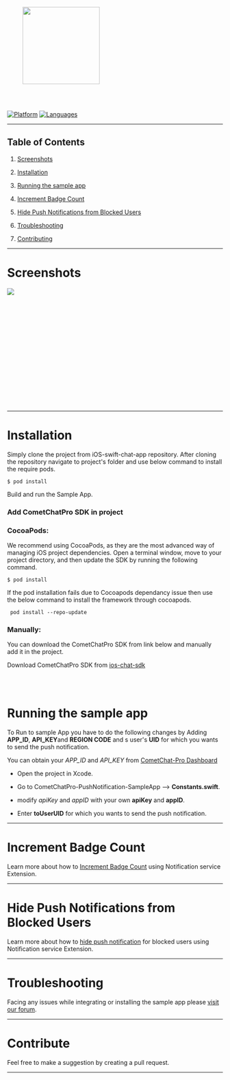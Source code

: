 
<div style="width:100%">
	<div style="width:50%; display:inline-block">
		<p align="center">
		<img align="center" width="180" height="180" alt="" src="https://github.com/cometchat-pro/ios-swift-chat-app/blob/master/Screenshots/CometChat%20Logo.png">	
		</p>	
	</div>	
</div>
</br>
</br>
</div>



[![Platform](https://img.shields.io/badge/Platform-iOS-orange.svg)](https://cocoapods.org/pods/CometChatPro)
[![Languages](https://img.shields.io/badge/Language-Swift-orange.svg)](https://github.com/cometchat-pro/ios-swift-chat-app)

___

## Table of Contents

1. [Screenshots](#Screenshots)

2. [Installation](#Installation)

3. [Running the sample app](#Running-the-sample-app)

4. [Increment Badge Count](#Increment-Badge-Count)

5. [Hide Push Notifications from Blocked Users](#Hide-Push-Notifications-from-Blocked-Users)

6. [Troubleshooting](#Troubleshooting)

7. [Contributing](#Contributing)

___

# Screenshots

<img align="left" src="https://github.com/cometchat-pro-extensions/ios-swift-push-notifications-app/blob/master/Screenshots/Screenshot.png">
   
<br></br><br></br><br></br><br></br><br></br><br></br><br></br><br></br>

___

# Installation 
      
   Simply clone the project from iOS-swift-chat-app repository. After cloning the repository navigate to project's folder and use below command to install the require pods.
   
   ```
   $ pod install
   ```
   Build and run the Sample App.
   
   
   ### Add CometChatPro SDK in project
   
   ### CocoaPods:
   
   We recommend using CocoaPods, as they are the most advanced way of managing iOS project dependencies. Open a terminal   window, move to your project directory, and then update the SDK  by running the following command.
   
   ```
   $ pod install
   ```
   
   If the pod installation fails due to Cocoapods dependancy issue then use the below command to install the framework through cocoapods.
  
  ```
   pod install --repo-update
   ```
   
   ### Manually:
   
   You can download the CometChatPro SDK from link below and manually add it in the project.
   
   Download CometChatPro SDK from [ios-chat-sdk](https://github.com/cometchat-pro/ios-chat-sdk)
   
 <br></br>  


# Running the sample app

   To Run to sample App you have to do the following changes by Adding **APP_ID**, **API_KEY**and **REGION CODE** and s user's **UID** for which you wants to send the push notification.
   
   You can obtain your  *APP_ID* and *API_KEY* from [CometChat-Pro Dashboard](https://app.cometchat.com/)
          
   - Open the project in Xcode. 
          
   - Go to CometChatPro-PushNotification-SampleApp -->  **Constants.swift**.
                  
   - modify *apiKey* and *appID* with your own **apiKey** and **appID**.
   
   - Enter **toUserUID** for which you wants to send the push notification.

___

# Increment Badge Count

Learn more about how to [Increment Badge Count](https://github.com/cometchat-pro-samples/ios-swift-push-notifications-app/blob/master/IncrementBadgeCount.md) using Notification service Extension.
___

# Hide Push Notifications from Blocked Users

Learn more about how to [hide push notification](https://github.com/cometchat-pro-samples/ios-swift-push-notifications-app/blob/master/Customize.md) for blocked users using Notification service Extension.
    
___   

# Troubleshooting

Facing any issues while integrating or installing the sample app please <a href="https://forum.cometchat.com/"> visit our forum</a>.

___

# Contribute 
   
   Feel free to make a suggestion by creating a pull request.

___


